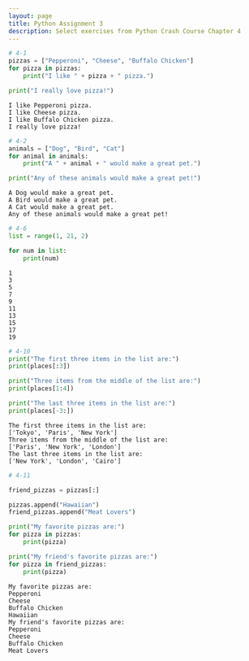 ```yaml
---
layout: page
title: Python Assignment 3
description: Select exercises from Python Crash Course Chapter 4
---
```





```python
# 4-1
pizzas = ["Pepperoni", "Cheese", "Buffalo Chicken"]
for pizza in pizzas:
    print("I like " + pizza + " pizza.")

print("I really love pizza!")
```

    I like Pepperoni pizza.
    I like Cheese pizza.
    I like Buffalo Chicken pizza.
    I really love pizza!



```python
# 4-2
animals = ["Dog", "Bird", "Cat"]
for animal in animals:
    print("A " + animal + " would make a great pet.")

print("Any of these animals would make a great pet!")

```

    A Dog would make a great pet.
    A Bird would make a great pet.
    A Cat would make a great pet.
    Any of these animals would make a great pet!



```python
# 4-6
list = range(1, 21, 2)

for num in list:
    print(num)
```

    1
    3
    5
    7
    9
    11
    13
    15
    17
    19



```python
# 4-10
print("The first three items in the list are:")
print(places[:3])

print("Three items from the middle of the list are:")
print(places[1:4])

print("The last three items in the list are:")
print(places[-3:])
```

    The first three items in the list are:
    ['Tokyo', 'Paris', 'New York']
    Three items from the middle of the list are:
    ['Paris', 'New York', 'London']
    The last three items in the list are:
    ['New York', 'London', 'Cairo']



```python
# 4-11

friend_pizzas = pizzas[:]

pizzas.append("Hawaiian")
friend_pizzas.append("Meat Lovers")

print("My favorite pizzas are:")
for pizza in pizzas:
    print(pizza)

print("My friend's favorite pizzas are:")
for pizza in friend_pizzas:
    print(pizza)
```

    My favorite pizzas are:
    Pepperoni
    Cheese
    Buffalo Chicken
    Hawaiian
    My friend's favorite pizzas are:
    Pepperoni
    Cheese
    Buffalo Chicken
    Meat Lovers


